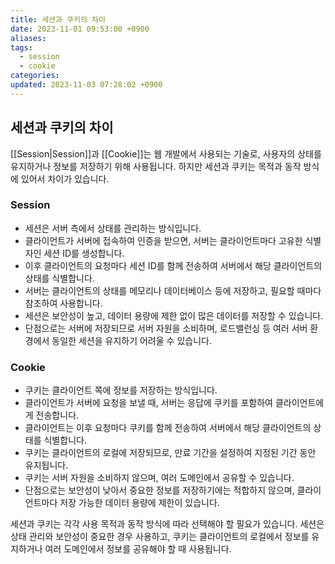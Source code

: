 ```yaml
---
title: 세션과 쿠키의 차이
date: 2023-11-01 09:53:00 +0900
aliases: 
tags:
  - session
  - cookie
categories: 
updated: 2023-11-03 07:28:02 +0900
---
```


## 세션과 쿠키의 차이

[[Session|Session]]과 [[Cookie]]는 웹 개발에서 사용되는 기술로, 사용자의 상태를 유지하거나 정보를 저장하기 위해 사용됩니다. 하지만 세션과 쿠키는 목적과 동작 방식에 있어서 차이가 있습니다.

### Session

- 세션은 서버 측에서 상태를 관리하는 방식입니다.
- 클라이언트가 서버에 접속하여 인증을 받으면, 서버는 클라이언트마다 고유한 식별자인 세션 ID를 생성합니다.
- 이후 클라이언트의 요청마다 세션 ID를 함께 전송하여 서버에서 해당 클라이언트의 상태를 식별합니다.
- 서버는 클라이언트의 상태를 메모리나 데이터베이스 등에 저장하고, 필요할 때마다 참조하여 사용합니다.
- 세션은 보안성이 높고, 데이터 용량에 제한 없이 많은 데이터를 저장할 수 있습니다.
- 단점으로는 서버에 저장되므로 서버 자원을 소비하며, 로드밸런싱 등 여러 서버 환경에서 동일한 세션을 유지하기 어려울 수 있습니다.

### Cookie

- 쿠키는 클라이언트 쪽에 정보를 저장하는 방식입니다.
- 클라이언트가 서버에 요청을 보낼 때, 서버는 응답에 쿠키를 포함하여 클라이언트에게 전송합니다.
- 클라이언트는 이후 요청마다 쿠키를 함께 전송하여 서버에서 해당 클라이언트의 상태를 식별합니다.
- 쿠키는 클라이언트의 로컬에 저장되므로, 만료 기간을 설정하여 지정된 기간 동안 유지됩니다.
- 쿠키는 서버 자원을 소비하지 않으며, 여러 도메인에서 공유할 수 있습니다.
- 단점으로는 보안성이 낮아서 중요한 정보를 저장하기에는 적합하지 않으며, 클라이언트마다 저장 가능한 데이터 용량에 제한이 있습니다.

세션과 쿠키는 각각 사용 목적과 동작 방식에 따라 선택해야 할 필요가 있습니다. 세션은 상태 관리와 보안성이 중요한 경우 사용하고, 쿠키는 클라이언트의 로컬에서 정보를 유지하거나 여러 도메인에서 정보를 공유해야 할 때 사용됩니다.
